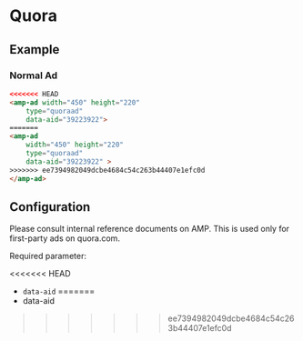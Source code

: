<!---
Copyright 2018 The AMP HTML Authors. All Rights Reserved.

Licensed under the Apache License, Version 2.0 (the "License");
you may not use this file except in compliance with the License.
You may obtain a copy of the License at

      http://www.apache.org/licenses/LICENSE-2.0

Unless required by applicable law or agreed to in writing, software
distributed under the License is distributed on an "AS-IS" BASIS,
WITHOUT WARRANTIES OR CONDITIONS OF ANY KIND, either express or implied.
See the License for the specific language governing permissions and
limitations under the License.
-->

# Quora

## Example

### Normal Ad

```html
<<<<<<< HEAD
<amp-ad width="450" height="220"
    type="quoraad"
    data-aid="39223922">
=======
<amp-ad
    width="450" height="220"
    type="quoraad"
    data-aid="39223922" >
>>>>>>> ee7394982049dcbe4684c54c263b44407e1efc0d
</amp-ad>
```

## Configuration

Please consult internal reference documents on AMP. This is used only for first-party ads on quora.com.

Required parameter:

<<<<<<< HEAD
- `data-aid`
=======
- data-aid
>>>>>>> ee7394982049dcbe4684c54c263b44407e1efc0d

